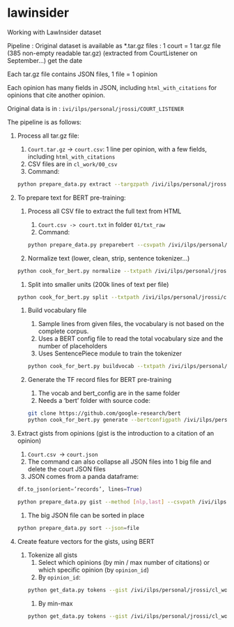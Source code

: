 # lawinsider
Working with LawInsider dataset

Pipeline :
Original dataset is available as *.tar.gz files : 
1 court = 1 tar.gz file (385 non-empty readable tar.gz) (extracted from CourtListener on September…) get the date

Each tar.gz file contains JSON files, 1 file = 1 opinion

Each opinion has many fields in JSON, including `html_with_citations` for opinions that cite another opinion.

Original data is in : `ivi/ilps/personal/jrossi/COURT_LISTENER`

The pipeline is as follows:  
1. Process all tar.gz file:
    1. `Court.tar.gz`  -> `court.csv`: 1 line per opinion, with a few fields, including `html_with_citations`  
    1. CSV files are in `cl_work/00_csv`    
    1. Command: 
    ```bash
    python prepare_data.py extract --targzpath /ivi/ilps/personal/jrossi/COURT_LISTENER/opinions --dest /ivi/ilps/personal/jrossi/cl_work/00_json --format json --nbworkers=N
    ```
   
1. To prepare text for BERT pre-training:
    1. Process all CSV file to extract the full text from HTML
        1. `Court.csv -> court.txt` in folder `01/txt_raw`
        1. Command: 
        ```bash
        python prepare_data.py preparebert --csvpath /ivi/ilps/personal/jrossi/cl_work/00_csv --tag html_with_citations --dest /ivi/ilps/personal/jrossi/cl_work/01_txt_raw --nbworkers=N 
        ``` 
   
    1. Normalize text (lower, clean, strip, sentence tokenizer…)
    ```bash
    python cook_for_bert.py normalize --txtpath /ivi/ilps/personal/jrossi/cl_work/01_txt_raw --dest /ivi/ilps/personal/jrossi/cl_work/02_txt_normalized_unprocessed --nbworkers=N
    ```

    1. Split into smaller units (200k lines of text per file)
    ```bash
    python cook_for_bert.py split --txtpath /ivi/ilps/personal/jrossi/cl_work/02_txt_normalized_unprocessed --dest /ivi/ilps/personal/jrossi/cl_work/02_txt_normalized_split --size 200000 --nbworkers=N
    ```

    1. Build vocabulary file
        1. Sample lines from given files, the vocabulary is not based on the complete corpus. 
        1. Uses a BERT config file to read the total vocabulary size and the number of placeholders
        1. Uses SentencePiece module to train the tokenizer
        ```bash
        python cook_for_bert.py buildvocab --txtpath /ivi/ilps/personal/jrossi/cl_work/02_txt_normalized_split --spmprefix model --samplesize 20000000 --bertconfig bert_config.json --dest /ivi/ilps/personal/jrossi/cl_work/03_vocab --nbworkers=N
        ```

    1. Generate the TF record files for BERT pre-training
        1. The vocab and bert_config are in the same folder
        1. Needs a ‘bert’ folder with source code: 
        ```bash
       git clone https://github.com/google-research/bert
       python cook_for_bert.py generate --bertconfigpath /ivi/ilps/personal/jrossi/cl_work/03_vocab --bertsrcpath ~/repos/bert --txtpath /ivi/ilps/personal/jrossi/cl_work/02_txt_normalized_split -- pretrainpath /ivi/ilps/personal/jrossi/cl_work/04_tfrecords --nbworkers=N  
       ```

1. Extract gists from opinions (gist is the introduction to a citation of an opinion)
    1. `Court.csv `-> `court.json`
    1. The command can also collapse all JSON files into 1 big file and delete the court JSON files
    1. JSON comes from a panda dataframe: 
    ```python
    df.to_json(orient=’records’, lines=True)
    ```
    ```bash
    python prepare_data.py gist --method [nlp,last] --csvpath /ivi/ilps/personal/jrossi/cl_work/00_csv --gather /ivi/ilps/personal/jrossi/cl_work/10_catchphrases/gists.csv --dest /ivi/ilps/personal/jrossi/cl_work/10_catchphrases --json --nbworkers=N
    ```
    1. The big JSON file can be sorted in place
    ```bash
    python prepare_data.py sort --json=file
    ```
    
1. Create feature vectors for the gists, using BERT
    1. Tokenize all gists
        1. Select which opinions (by min / max number of citations)  or which specific opinion (by `opinion_id`)
        1. By `opinion_id`: 
        ```bash
        python get_data.py tokens --gist /ivi/ilps/personal/jrossi/cl_work/10_catchphrases/sorted_gists.json --cited_opid <id> --cache_tokens tokens --nb_workers=N
        ```
        1. By min-max 
        ```bash
        python get_data.py tokens --gist /ivi/ilps/personal/jrossi/cl_work/10_catchphrases/sorted_gists.json --min 20 --max 1000 --cache_tokens tokens_min_20_max_1000 --nb_workers=N
        ```
